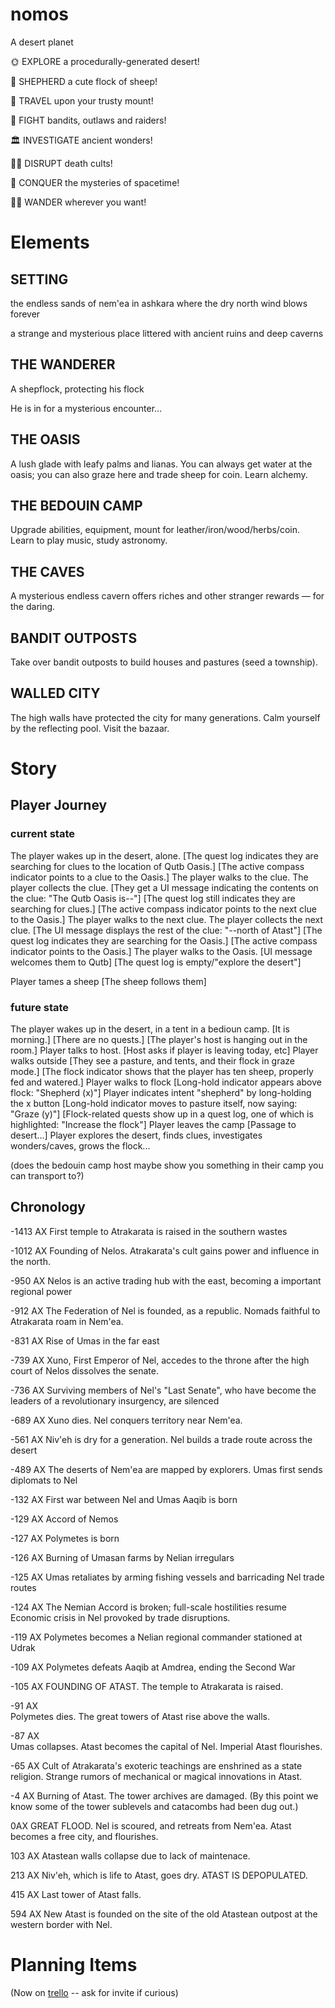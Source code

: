 # nomos

A desert planet

🌞 EXPLORE a procedurally-generated desert! 

🐑 SHEPHERD a cute flock of sheep!

🐫 TRAVEL upon your trusty mount!

🤠 FIGHT bandits, outlaws and raiders!

🏛 INVESTIGATE ancient wonders!

🕵🏻‍ DISRUPT death cults!

🧞‍ CONQUER the mysteries of spacetime!

👳🏽‍️ WANDER wherever you want!

# Elements
## SETTING
the endless sands of nem'ea in ashkara
where the dry north wind blows forever

a strange and mysterious place littered with ancient ruins and deep caverns

## THE WANDERER
A shepflock, protecting his flock

He is in for a mysterious encounter...

## THE OASIS
A lush glade with leafy palms and lianas. You can always get water at the oasis; you can also graze here and trade sheep for coin. Learn alchemy.

## THE BEDOUIN CAMP
Upgrade abilities, equipment, mount for leather/iron/wood/herbs/coin. Learn to play music, study astronomy.

## THE CAVES
A mysterious endless cavern offers riches and other stranger rewards — for the daring.

## BANDIT OUTPOSTS
Take over bandit outposts to build houses and pastures (seed a township).

## WALLED CITY
The high walls have protected the city for many generations. Calm yourself by the reflecting pool. Visit the bazaar.

# Story

## Player Journey

### current state
The player wakes up in the desert, alone.
[The quest log indicates they are searching for clues to the location of Qutb Oasis.]
[The active compass indicator points to a clue to the Oasis.]
The player walks to the clue.
The player collects the clue.
[They get a UI message indicating the contents on the clue: "The Qutb Oasis is--"]
[The quest log still indicates they are searching for clues.]
[The active compass indicator points to the next clue to the Oasis.]
The player walks to the next clue.
The player collects the next clue.
[The UI message displays the rest of the clue: "--north of Atast"]
[The quest log indicates they are searching for the Oasis.]
[The active compass indicator points to the Oasis.]
The player walks to the Oasis.
[UI message welcomes them to Qutb]
[The quest log is empty/"explore the desert"]

Player tames a sheep
[The sheep follows them]

### future state
The player wakes up in the desert, in a tent in a bedioun camp.
[It is morning.]
[There are no quests.]
[The player's host is hanging out in the room.]
Player talks to host.
[Host asks if player is leaving today, etc]
Player walks outside
[They see a pasture, and tents, and their flock in graze mode.]
[The flock indicator shows that the player has ten sheep, properly fed and watered.]
Player walks to flock
[Long-hold indicator appears above flock: "Shepherd (x)"]
Player indicates intent "shepherd" by long-holding the x button
[Long-hold indicator moves to pasture itself, now saying: "Graze (y)"]
[Flock-related quests show up in a quest log, one of which is highlighted: "Increase the flock"]
Player leaves the camp
[Passage to desert...]
Player explores the desert, finds clues, investigates wonders/caves, grows the flock...

(does the bedouin camp host maybe show you something in their camp you can transport to?)

## Chronology

-1413 AX
First temple to Atrakarata is raised in the southern wastes

-1012 AX
Founding of Nelos. Atrakarata's cult gains power and influence in the north.

-950 AX 
Nelos is an active trading hub with the east, becoming a important regional power

-912 AX 
The Federation of Nel is founded, as a republic. Nomads faithful to Atrakarata roam in Nem'ea.

-831 AX 
Rise of Umas in the far east

-739 AX 
Xuno, First Emperor of Nel, accedes to the throne after the high court of Nelos dissolves the senate.

-736 AX 
Surviving members of Nel's "Last Senate", who have become the leaders of a revolutionary insurgency, are silenced

-689 AX 
Xuno dies.
Nel conquers territory near Nem'ea. 

-561 AX
Niv'eh is dry for a generation.
Nel builds a trade route across the desert

-489 AX 
The deserts of Nem'ea are mapped by explorers.
Umas first sends diplomats to Nel

-132 AX 
First war between Nel and Umas
Aaqib is born

-129 AX 
Accord of Nemos

-127 AX
Polymetes is born

-126 AX 
Burning of Umasan farms by Nelian irregulars

-125 AX
Umas retaliates by arming fishing vessels and barricading Nel trade routes

-124 AX 
The Nemian Accord is broken; full-scale hostilities resume
Economic crisis in Nel provoked by trade disruptions.

-119 AX 
Polymetes becomes a Nelian regional commander stationed at Udrak

-109 AX 
Polymetes defeats Aaqib at Amdrea, ending the Second War

-105 AX 
FOUNDING OF ATAST. The temple to Atrakarata is raised.

-91 AX  
Polymetes dies.
The great towers of Atast rise above the walls.

-87 AX  
Umas collapses. Atast becomes the capital of Nel. Imperial Atast flourishes.

-65 AX
Cult of Atrakarata's exoteric teachings are enshrined as a state religion.
Strange rumors of mechanical or magical innovations in Atast.

-4 AX
Burning of Atast. The tower archives are damaged. (By this point we know some of the tower sublevels and catacombs had been dug out.)

0AX
GREAT FLOOD.
Nel is scoured, and retreats from Nem'ea.
Atast becomes a free city, and flourishes.

103 AX
Atastean walls collapse due to lack of maintenace.

213 AX
Niv'eh, which is life to Atast, goes dry.
ATAST IS DEPOPULATED.

415 AX
Last tower of Atast falls.

594 AX
New Atast is founded on the site of the old Atastean outpost at the western border with Nel.

# Planning Items

(Now on [trello](https://trello.com/b/VdN7PI2H/nomos) -- ask for invite if curious)